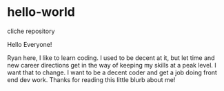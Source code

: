 # hello-world
cliche repository

Hello Everyone!

Ryan here, I like to learn coding.  I used to be decent at it, but let time and new career directions get in the way of
keeping my skills at a peak level.  I want that to change.  I want to be a decent coder and get a job doing front end
dev work.  Thanks for reading this little blurb about me!
